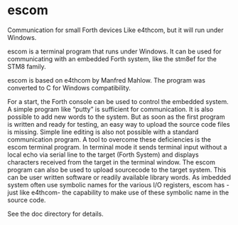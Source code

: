 # escom
Communication for small Forth devices
Like e4thcom, but it will run under Windows.

escom is a terminal program that runs under Windows.  It can be used for communicating with an embedded Forth system, like the stm8ef for the STM8 family.

escom is based on e4thcom by Manfred Mahlow.  The program was converted to C for Windows compatibility.	

For a start, the Forth console can be used to control the embedded system.  A simple program like “putty” is sufficient for communication.  It is also possible to add new words to the system.  But as soon as the first program is written and ready for testing, an easy way to upload the source code files is missing.  Simple line editing is also not possible with a standard communication program.  A tool to overcome these deficiencies is the escom terminal program.
In terminal mode it sends terminal input without a local echo via serial line to the target (Forth System) and displays characters received from the target in the terminal window.
The escom program can also be used to upload sourcecode to the target system.  This can be user written software or readily available library words.
As imbedded system often use symbolic names for the various I/O registers, escom has -just like e4thcom- the capability to make use of these symbolic name in the source code.

See the doc directory for details.
